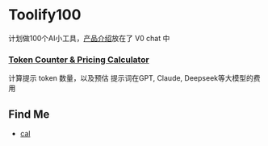 # Toolify100
计划做100个AI小工具，[产品介绍](https://v0.dev/chat/SkWhXvGbQCj)放在了 V0 chat 中

### [Token Counter & Pricing Calculator](https://toolify100.com/)
计算提示 token 数量，以及预估 提示词在GPT, Claude, Deepseek等大模型的费用


## Find Me
- [cal](https://cal.com/lsl233)

